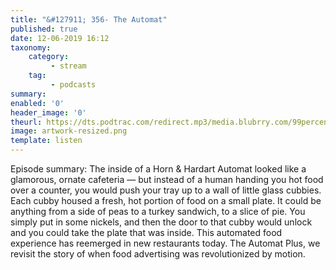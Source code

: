 ```yaml
---
title: "&#127911; 356- The Automat"
published: true
date: 12-06-2019 16:12
taxonomy:
    category:
         - stream
    tag:
         - podcasts
summary:
enabled: '0'
header_image: '0'
theurl: https://dts.podtrac.com/redirect.mp3/media.blubrry.com/99percentinvisible/dovetail.prxu.org/96/e8167dd5-7850-4de3-80c9-b51f39dbc087/01_356_The_Automat_pt01.mp3
image: artwork-resized.png
template: listen
---
```

 
Episode summary: The inside of a Horn & Hardart Automat looked like a glamorous, ornate cafeteria — but instead of a human handing you hot food over a counter, you would push your tray up to a wall of little glass cubbies. Each cubby housed a fresh, hot portion of food on a small plate. It could be anything from a side of peas to a turkey sandwich, to a slice of pie. You simply put in some nickels, and then the door to that cubby would unlock and you could take the plate that was inside. This automated food experience has reemerged in new restaurants today. The Automat Plus, we revisit the story of when food advertising was revolutionized by motion.
